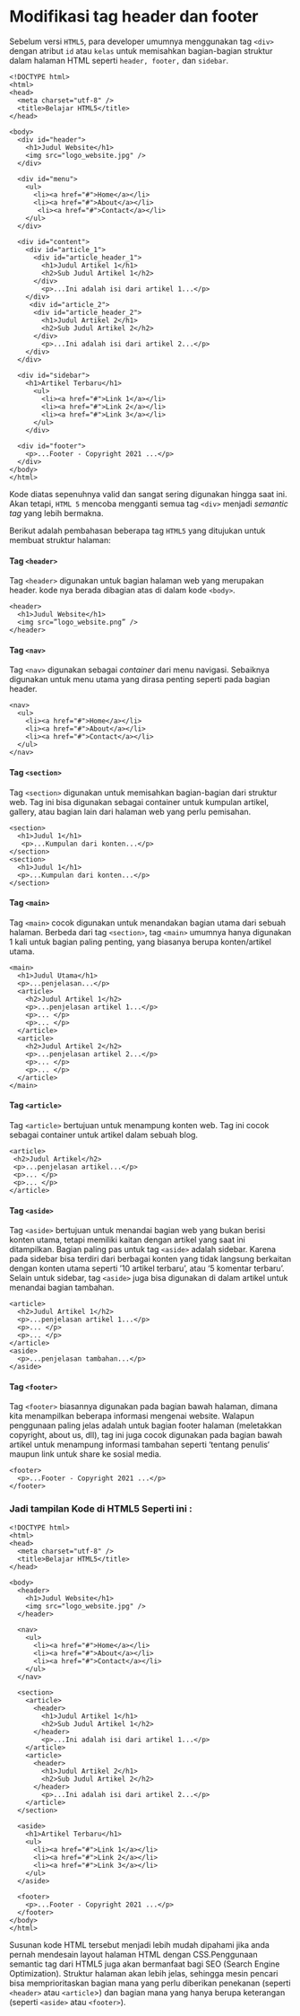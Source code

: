 # Modifikasi tag header dan footer

Sebelum versi `HTML5`, para developer umumnya menggunakan tag `<div>` dengan atribut `id` atau `kelas` untuk memisahkan bagian-bagian struktur dalam halaman HTML seperti `header, footer,` dan `sidebar`.

```
<!DOCTYPE html>
<html>
<head>
  <meta charset="utf-8" />
  <title>Belajar HTML5</title>
</head>

<body>
  <div id="header">
    <h1>Judul Website</h1>
    <img src="logo_website.jpg" />
  </div>

  <div id="menu">
    <ul>
      <li><a href="#">Home</a></li>
      <li><a href="#">About</a></li>
       <li><a href="#">Contact</a></li>
    </ul>
  </div>

  <div id="content">
    <div id="article_1">
      <div id="article_header_1">
        <h1>Judul Artikel 1</h1>
        <h2>Sub Judul Artikel 1</h2>
      </div>
        <p>...Ini adalah isi dari artikel 1...</p>
    </div>
     <div id="article_2">
      <div id="article_header_2">
        <h1>Judul Artikel 2</h1>
        <h2>Sub Judul Artikel 2</h2>
      </div>
        <p>...Ini adalah isi dari artikel 2...</p>
    </div>
  </div>

  <div id="sidebar">
    <h1>Artikel Terbaru</h1>
      <ul>
        <li><a href="#">Link 1</a></li>
        <li><a href="#">Link 2</a></li>
        <li><a href="#">Link 3</a></li>
      </ul>
    </div>

  <div id="footer">
    <p>...Footer - Copyright 2021 ...</p>
  </div>
</body>
</html>
```

Kode diatas sepenuhnya valid dan sangat sering digunakan hingga saat ini. Akan tetapi, `HTML 5` mencoba mengganti semua tag `<div>` menjadi _semantic tag_ yang lebih bermakna.

Berikut adalah pembahasan beberapa tag `HTML5` yang ditujukan untuk membuat struktur halaman:

#### Tag `<header>`

Tag `<header>` digunakan untuk bagian halaman web yang merupakan header. kode nya berada dibagian atas di dalam kode `<body>`.

```
<header>
  <h1>Judul Website</h1>
  <img src=”logo_website.png” />
</header>
```

#### Tag `<nav>`

Tag `<nav>` digunakan sebagai _container_ dari menu navigasi. Sebaiknya digunakan untuk menu utama yang dirasa penting seperti pada bagian header.

```
<nav>
  <ul>
    <li><a href="#">Home</a></li>
    <li><a href="#">About</a></li>
    <li><a href="#">Contact</a></li>
  </ul>
</nav>
```

#### Tag `<section>`

Tag `<section>` digunakan untuk memisahkan bagian-bagian dari struktur web. Tag ini bisa digunakan sebagai container untuk kumpulan artikel, gallery, atau bagian lain dari halaman web yang perlu pemisahan.

```
<section>
  <h1>Judul 1</h1>
   <p>...Kumpulan dari konten...</p>
</section>
<section>
  <h1>Judul 1</h1>
  <p>...Kumpulan dari konten...</p>
</section>
```

#### Tag `<main>`

Tag `<main>` cocok digunakan untuk menandakan bagian utama dari sebuah halaman. Berbeda dari tag `<section>`, tag `<main>` umumnya hanya digunakan 1 kali untuk bagian paling penting, yang biasanya berupa konten/artikel utama.

```
<main>
  <h1>Judul Utama</h1>
  <p>...penjelasan...</p>
  <article>
    <h2>Judul Artikel 1</h2>
    <p>...penjelasan artikel 1...</p>
    <p>... </p>
    <p>... </p>
  </article>
  <article>
    <h2>Judul Artikel 2</h2>
    <p>...penjelasan artikel 2...</p>
    <p>... </p>
    <p>... </p>
  </article>
</main>
```

#### Tag `<article>`

Tag `<article>` bertujuan untuk menampung konten web. Tag ini cocok sebagai container untuk artikel dalam sebuah blog.

```
<article>
 <h2>Judul Artikel</h2>
 <p>...penjelasan artikel...</p>
 <p>... </p>
 <p>... </p>
</article>
```

#### Tag `<aside>`

Tag `<aside>` bertujuan untuk menandai bagian web yang bukan berisi konten utama, tetapi memiliki kaitan dengan artikel yang saat ini ditampilkan. Bagian paling pas untuk tag `<aside>` adalah sidebar. Karena pada sidebar bisa terdiri dari berbagai konten yang tidak langsung berkaitan dengan konten utama seperti ’10 artikel terbaru’, atau ‘5 komentar terbaru’. Selain untuk sidebar, tag `<aside>` juga bisa digunakan di dalam artikel untuk menandai bagian tambahan.

```
<article>
  <h2>Judul Artikel 1</h2>
  <p>...penjelasan artikel 1...</p>
  <p>... </p>
  <p>... </p>
</article>
<aside>
  <p>...penjelasan tambahan...</p>
</aside>
```

#### Tag `<footer>`

Tag `<footer>` biasannya digunakan pada bagian bawah halaman, dimana kita menampilkan beberapa informasi mengenai website. Walapun penggunaan paling jelas adalah untuk bagian footer halaman (meletakkan copyright, about us, dll), tag ini juga cocok digunakan pada bagian bawah artikel untuk menampung informasi tambahan seperti ‘tentang penulis‘ maupun link untuk share ke sosial media.

```
<footer>
  <p>...Footer - Copyright 2021 ...</p>
</footer>
```

### Jadi tampilan Kode di HTML5 Seperti ini :

```
<!DOCTYPE html>
<html>
<head>
  <meta charset="utf-8" />
  <title>Belajar HTML5</title>
</head>

<body>
  <header>
    <h1>Judul Website</h1>
    <img src="logo_website.jpg" />
  </header>

  <nav>
    <ul>
      <li><a href="#">Home</a></li>
      <li><a href="#">About</a></li>
      <li><a href="#">Contact</a></li>
    </ul>
  </nav>

  <section>
    <article>
      <header>
        <h1>Judul Artikel 1</h1>
        <h2>Sub Judul Artikel 1</h2>
      </header>
        <p>...Ini adalah isi dari artikel 1...</p>
    </article>
    <article>
      <header>
        <h1>Judul Artikel 2</h1>
        <h2>Sub Judul Artikel 2</h2>
      </header>
        <p>...Ini adalah isi dari artikel 2...</p>
    </article>
  </section>

  <aside>
    <h1>Artikel Terbaru</h1>
    <ul>
      <li><a href="#">Link 1</a></li>
      <li><a href="#">Link 2</a></li>
      <li><a href="#">Link 3</a></li>
    </ul>
  </aside>

  <footer>
    <p>...Footer - Copyright 2021 ...</p>
  </footer>
</body>
</html>
```

Susunan kode HTML tersebut menjadi lebih mudah dipahami jika anda pernah mendesain layout halaman HTML dengan CSS.Penggunaan semantic tag dari HTML5 juga akan bermanfaat bagi SEO (Search Engine Optimization). Struktur halaman akan lebih jelas, sehingga mesin pencari bisa memprioritaskan bagian mana yang perlu diberikan penekanan (seperti `<header>` atau `<article`>) dan bagian mana yang hanya berupa keterangan (seperti `<aside>` atau `<footer>`).
